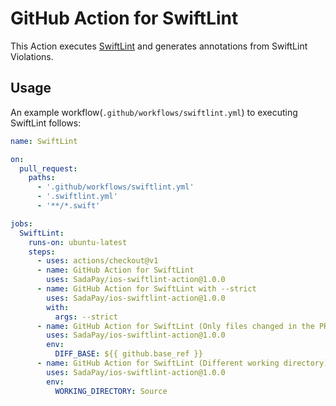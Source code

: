 # GitHub Action for SwiftLint

This Action executes [SwiftLint](https://github.com/realm/SwiftLint) and generates annotations from SwiftLint Violations.

## Usage

An example workflow(`.github/workflows/swiftlint.yml`) to executing SwiftLint follows:

```yaml
name: SwiftLint

on:
  pull_request:
    paths:
      - '.github/workflows/swiftlint.yml'
      - '.swiftlint.yml'
      - '**/*.swift'

jobs:
  SwiftLint:
    runs-on: ubuntu-latest
    steps:
      - uses: actions/checkout@v1
      - name: GitHub Action for SwiftLint
        uses: SadaPay/ios-swiftlint-action@1.0.0
      - name: GitHub Action for SwiftLint with --strict
        uses: SadaPay/ios-swiftlint-action@1.0.0
        with:
          args: --strict
      - name: GitHub Action for SwiftLint (Only files changed in the PR)
        uses: SadaPay/ios-swiftlint-action@1.0.0
        env:
          DIFF_BASE: ${{ github.base_ref }}
      - name: GitHub Action for SwiftLint (Different working directory)
        uses: SadaPay/ios-swiftlint-action@1.0.0
        env:
          WORKING_DIRECTORY: Source
```
